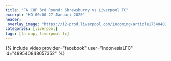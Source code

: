 ```yaml
---
title: "FA CUP 3rd Round: Shrewsburry vs Liverpool FC"
excerpt: "KO 00:00 27 Januari 2020"
header:
 overlay_image: "https://i2-prod.liverpool.com/incoming/article17540402.ece/ALTERNATES/s810/1_GettyImages-1198095256.jpg"
categories: [liverpool]
tags: [fa cup, liverpool fc]
---
```

{% include video provider="facebook" user="IndonesiaLFC" id="489540848657352" %}

